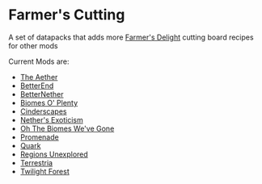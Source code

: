 # Farmer's Cutting
A set of datapacks that adds more [Farmer's Delight](https://modrinth.com/mod/farmers-delight) cutting board recipes for other mods

Current Mods are:
- [The Aether](aether/README.md)
- [BetterEnd](betterend/README.md)
- [BetterNether](betternether/README.md)
- [Biomes O' Plenty](biomesoplenty/README.md)
- [Cinderscapes](cinderscapes/README.md)
- [Nether's Exoticism](nethers_exoticism/README.md)
- [Oh The Biomes We've Gone](biomeswevegone/README.md)
- [Promenade](promenade/README.md)
- [Quark](quark/README.md)
- [Regions Unexplored](regions_unexplored/README.md)
- [Terrestria](terrestria/README.md)
- [Twilight Forest](twilightforest/README.md)